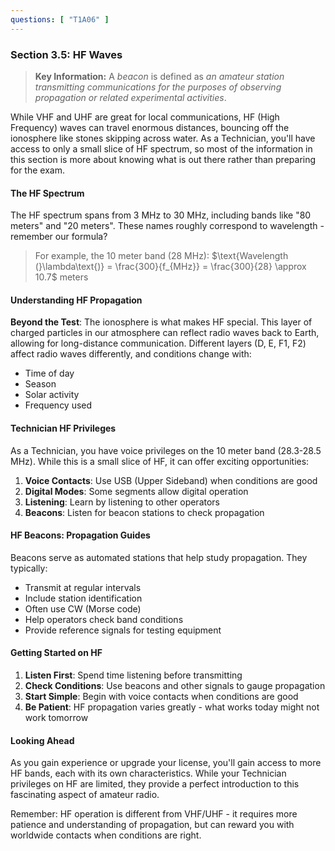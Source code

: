```yaml
---
questions: [ "T1A06" ]
---
```


### Section 3.5: HF Waves

> **Key Information:** A *beacon* is defined as *an amateur station transmitting communications for the purposes of observing propagation or related experimental activities*.

While VHF and UHF are great for local communications, HF (High Frequency) waves can travel enormous distances, bouncing off the ionosphere like stones skipping across water. As a Technician, you'll have access to only a small slice of HF spectrum, so most of the information in this section is more about knowing what is out there rather than preparing for the exam.

#### The HF Spectrum

The HF spectrum spans from 3 MHz to 30 MHz, including bands like "80 meters" and "20 meters". These names roughly correspond to wavelength - remember our formula?

> For example, the 10 meter band (28 MHz): $\text{Wavelength (}\lambda\text{)} = \frac{300}{f_{MHz}} = \frac{300}{28} \approx 10.7$ meters

#### Understanding HF Propagation

**Beyond the Test**: The ionosphere is what makes HF special. This layer of charged particles in our atmosphere can reflect radio waves back to Earth, allowing for long-distance communication. Different layers (D, E, F1, F2) affect radio waves differently, and conditions change with:
- Time of day
- Season
- Solar activity
- Frequency used

#### Technician HF Privileges

As a Technician, you have voice privileges on the 10 meter band (28.3-28.5 MHz). While this is a small slice of HF, it can offer exciting opportunities:

1. **Voice Contacts**: Use USB (Upper Sideband) when conditions are good
2. **Digital Modes**: Some segments allow digital operation
3. **Listening**: Learn by listening to other operators
4. **Beacons**: Listen for beacon stations to check propagation

#### HF Beacons: Propagation Guides

Beacons serve as automated stations that help study propagation. They typically:
- Transmit at regular intervals
- Include station identification
- Often use CW (Morse code)
- Help operators check band conditions
- Provide reference signals for testing equipment

#### Getting Started on HF

1. **Listen First**: Spend time listening before transmitting
2. **Check Conditions**: Use beacons and other signals to gauge propagation
3. **Start Simple**: Begin with voice contacts when conditions are good
4. **Be Patient**: HF propagation varies greatly - what works today might not work tomorrow

#### Looking Ahead

As you gain experience or upgrade your license, you'll gain access to more HF bands, each with its own characteristics. While your Technician privileges on HF are limited, they provide a perfect introduction to this fascinating aspect of amateur radio.

Remember: HF operation is different from VHF/UHF - it requires more patience and understanding of propagation, but can reward you with worldwide contacts when conditions are right.